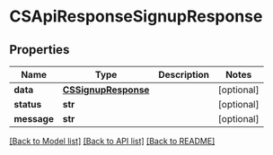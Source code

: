 # CSApiResponseSignupResponse

## Properties
Name | Type | Description | Notes
------------ | ------------- | ------------- | -------------
**data** | [**CSSignupResponse**](CSSignupResponse.md) |  | [optional] 
**status** | **str** |  | [optional] 
**message** | **str** |  | [optional] 

[[Back to Model list]](../README.md#documentation-for-models) [[Back to API list]](../README.md#documentation-for-api-endpoints) [[Back to README]](../README.md)


